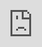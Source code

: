 ```yaml
---
title: 04.12 Model 3D Print and Laser Cut Project in Fusion 360 Assignment
date: 2025-02-06T12:00:00Z
lastmod: 2025-02-11T07:28:10
---
```


## Assignment Deliverables

1.  Fusion 360 .f3d model file
    - Label file YYYYMMDD Lastname Firstname Clamp Model.f3d
2.  Rendering(s) of project with appearances applied (.png or .jpg)
    - Label file(s) YYYYMMDD Lastname Firstname Clamp Render 1.png

## Assignment Overview

Using your sketches, cardboard model, and peer feedback, make a digital 3D model of your 3D print clamp and laser cut project in Fusion 360. Each piece of the project should be a separate component so the parts can be laid flat for laser cutting and arranged on the print bed for 3D printing.

You are required to use at least one user parameter dimension for "ply" or the thickness of the material you are cutting. Materials vary in width, so we will [measure the material before cutting](https://youtu.be/a7HOiBC_81s) on the laser cutter. When we know the real thickness of the material [using digital calipers](https://youtu.be/oOZjbbe6YZk), then we can change the "ply" variable and the model will produce an accurate cut file for the laser cutter. Fusion 360 is able to make a kerf adjustment based on the thickness of the laser.

### Minimum Design Requirements

- Use 3D Printed Clamping Mechanism
- Use 1/8" - 1/4" plywood or clear acrylic
- Have a minimum of 1 [laser cut joint](../../../../digital-fabrication/laser-cutting/laser-cut-joints.md)
- Have a minimum of 1 fastener joint
- Have a minimum of 1 3D printed thread joint
- Have a minimum of 1 surface with laser engraving or etching
- Create a joint or connection between the 3D print and the laser cut piece(s)

### Design Considerations

Think about how your pieces will hold together. Add tabs and holes and any other design features needed to attach the different pieces. You can use the "Combine" modify action to cut out pieces using other pieces as "tools".

How will the design of the 3D print form and the laser cut pieces work together?

- Will you use pinned finger joints?
- Will you use glue?
- Will you use tabs and holes?
- Will you have bendable living hinges?
- Will you use snap clips?
- Will you use captive nut joints?

## Model in Fusion 360

As an option, you can import your sketches to use as guides you start your first sketch. You need to calibrate the size of the sketch to be the correct scale in your Fusion 360 file. Then you can use the sketch as a guide to create your digital sketch. This step is not necessary but can be helpful. This video shows [how to import an image as a canvas](https://youtu.be/-3SMfrnWMTE) in Fusion 360.

If you are making detailed organic forms or drawing an image to use as the contours of the sides or other parts of your stand it can be difficult to draw complex shapes and images in Fusion. You can draw you image or character in Illustrator and export it as an SVG or DXF. Then you can import that file into Fusion 360. Once in fusion the file acts as a sketch and you can extrude it right away to be a piece of your model. This workflow is often better than drawing a complex organic form in Fusion.

### Keep Parts as Separate Components

Make a new component at the top level of you model for each part. The top level should be the "parent" of each of the other components. The components should be at the same outline level in the browser and not nested inside each other.

## Add Appearances and Export Render

In Fusion 360 add appearances to you model as you wish and export a render.

Make the model look the way you want the final product to look. If you are going to paint pieces then paint the pieces in the render. If you will have etchings then place image decal(s) on the model to represent the etchings.

Make sure your render image is well composed and high resolution with at least one direction 4000px. Choose a 4:3 16:9 or 1:1 aspect ratio. You can make multiple render views.

Instead of having your model exist in a void, it is better to model a basic environment for the model to exist in. Model a table top and some walls. Put a cup or other object in the scene that can breathe life into the render. Complete the render with a [custom HDRI background](../../../../3d-modeling/fusion-360/hdri-background-fusion-360.md) that compliments the 3D modeled environment.

## Assignment Resources

### Available Fasteners

A selection of fasteners are available for your use in the project. Your are not required to use these particular fasteners but if you choose another fastener, then you may have to source it yourself. See the table below for a list.

## Grading Rubric

<div class="responsive-table-markdown">

| Assessment                               | Weight    |
| ---------------------------------------- | --------- |
| Design of Project                        | 30 points |
| Use "ply" user parameter                 | 20 points |
| Use Separate Components for Pieces       | 30 points |
| Use of laser cut joints to Connect Parts | 30 points |
| Fastener included                        | 30 points |
| 3D Printing and Laser Cut Integration    | 30 points |
| Materials Applied                        | 10 points |
| Render Image Composition                 | 20 points |
| Render Aspect Ratio not set to Viewport  | 10 points |
| File Management                          | 10 points |

</div>

## Related Video Tutorials

<div class="video-grid">

<div class="video-card">

### 3D Printed Clamp

<div class="iframe-16-9-container"><iframe class="youTubeIframe" style="position: absolute; top: 0; bottom: 0; left: 0; width: 100%; height: 100%; border: 0; z-index: 1;" src="https://www.youtube.com/embed/HenImRbfuZg?rel=0" width="560" height="315" frameborder="0" allowfullscreen="allowfullscreen"></iframe></div>
</div>

<div class="video-card">

### 3D Printed Captive Nut

<div class="iframe-16-9-container"><iframe class="youTubeIframe" style="position: absolute; top: 0; bottom: 0; left: 0; width: 100%; height: 100%; border: 0; z-index: 1;" src="https://www.youtube.com/embed/_pjQFfPgM3Q?rel=0" width="560" height="315" frameborder="0" allowfullscreen="allowfullscreen"></iframe></div>
</div>

<div class="video-card">

### Insert McMaster-Carr Component

<div class="iframe-16-9-container">
<iframe class="youTubeIframe" width="560" height="315" src="https://www.youtube.com/embed/8fbk9jAjV-grel=0" title="YouTube video player" frameborder="0" allow="accelerometer; autoplay; clipboard-write; encrypted-media; gyroscope; picture-in-picture; web-share" referrerpolicy="strict-origin-when-cross-origin" allowfullscreen></iframe>
</div>
</div>

<div class="video-card">

### Laser Cut Finger Joints

<div class="iframe-16-9-container">
<iframe class="youTubeIframe" width="560" height="315" src="https://www.youtube.com/embed/ZrcqauNvt0M?rel=0" title="YouTube video player" frameborder="0" allow="accelerometer; autoplay; clipboard-write; encrypted-media; gyroscope; picture-in-picture; web-share" allowfullscreen></iframe>
</div>
</div>

</div>

<div class="responsive-table-markdown">

| Size      | Length                              | Type                                     |
| --------- | ----------------------------------- | ---------------------------------------- |
| M2        | 8mm                                 | Hex Head Socket Cap Bolt                 |
| M2        | 12mm                                | Hex Head Socket Cap Bolt                 |
| M2        | 16mm                                | Hex Head Socket Cap Bolt                 |
| M2        | 20mm                                | Hex Head Socket Cap Bolt                 |
| M2        |                                     | Flat Washers                             |
| M2        |                                     | Hex Nut                                  |
| M3 x 0.5  | 5mm                                 | Hex Head Socket Cap Bolt                 |
| M3 x 0.5  | 8mm                                 | Hex Head Socket Cap Bolt                 |
| M3 x 0.5  | 10mm                                | Hex Head Socket Cap Bolt                 |
| M3 x 0.5  | 12mm                                | Hex Head Socket Cap Bolt                 |
| M3 x 0.5  | 14mm                                | Hex Head Socket Cap Bolt                 |
| M3 x 0.5  | 16mm                                | Hex Head Socket Cap Bolt                 |
| M3 x 0.5  | 20mm                                | Hex Head Socket Cap Bolt                 |
| M3 x 0.5  | 25mm                                | Hex Head Socket Cap Bolt                 |
| M3 x 0.5  | 40mm                                | Hex Head Socket Cap Bolt                 |
| M3 x 0.5  | 50mm                                | Hex Head Socket Cap Bolt                 |
| M3 x 0.5  | 60mm                                | Hex Head Socket Cap Bolt                 |
| M3        |                                     | Square Nut                               |
| M3        |                                     | Flat Washers                             |
| M3        |                                     | Hex Nut                                  |
| M3 x 0.5  |                                     | Brass Tapping Inserts for Hardwood       |
| M3 x 0.5  | 3.8 mm Installed Length             | Brass Tapping Inserts for Plastic        |
| M3 x 0.5  | 5.25 mm Installed Length            | Brass Tapping Inserts for Plastic        |
| M3 x 0.5  | 6.4 mm Installed Length             | Brass Tapping Inserts for Plastic        |
| M3 x 0.5  | 3mm length / 4 mm Shoulder Diameter | Slotted Low-Profile Steel Shoulder Screw |
| M4        | 8mm                                 | Hex Head Socket Cap Bolt                 |
| M4        | 12mm                                | Hex Head Socket Cap Bolt                 |
| M4        | 16mm                                | Hex Head Socket Cap Bolt                 |
| M4        | 20mm                                | Hex Head Socket Cap Bolt                 |
| M4        |                                     | Square Nut                               |
| M4        |                                     | Flat Washers                             |
| M4        |                                     | Hex Nut                                  |
| M5        | 8mm                                 | Hex Head Socket Cap Bolt                 |
| M5        | 12mm                                | Hex Head Socket Cap Bolt                 |
| M5        | 16mm                                | Hex Head Socket Cap Bolt                 |
| M5        | 20mm                                | Hex Head Socket Cap Bolt                 |
| M5        |                                     | Square Nut                               |
| M5        |                                     | Flat Washers                             |
| M5        |                                     | Hex Nut                                  |
| 1/4" x 20 | various                             | Square Nut                               |

</div>
